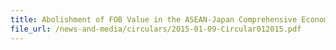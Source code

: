 ```yaml
---
title: Abolishment of FOB Value in the ASEAN-Japan Comprehensive Economic Partnership (AJCEP) Preferential Certificate of Origin (CO) Form AJ
file_url: /news-and-media/circulars/2015-01-09-Circular012015.pdf
---
```

